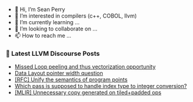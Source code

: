 - 👋 Hi, I’m Sean Perry
- 👀 I’m interested in compilers (c++, COBOL, llvm)
- 🌱 I’m currently learning ...
- 💞️ I’m looking to collaborate on ...
- 📫 How to reach me ...

<!---
s66perry/s66perry is a ✨ special ✨ repository because its `README.md` (this file) appears on your GitHub profile.
You can click the Preview link to take a look at your changes.
--->
### 📕 Latest LLVM Discourse Posts

<!-- DISCOURSE-LLVM:START -->
- [Missed Loop peeling and thus vectorization opportunity](https://discourse.llvm.org/t/missed-loop-peeling-and-thus-vectorization-opportunity/80616#post_5)
- [Data Layout pointer width question](https://discourse.llvm.org/t/data-layout-pointer-width-question/80835#post_18)
- [[RFC] Unify the semantics of program points](https://discourse.llvm.org/t/rfc-unify-the-semantics-of-program-points/80671#post_9)
- [Which pass is supposed to handle index type to integer conversion?](https://discourse.llvm.org/t/which-pass-is-supposed-to-handle-index-type-to-integer-conversion/80798#post_5)
- [[MLIR] Unnecessary copy generated on tiled+padded ops](https://discourse.llvm.org/t/mlir-unnecessary-copy-generated-on-tiled-padded-ops/80875#post_2)
<!-- DISCOURSE-LLVM:END -->
